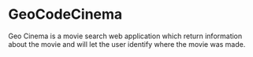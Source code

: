 # GeoCodeCinema
Geo Cinema is a movie search web application which return information about the movie and will let the user identify where the movie was made. 
